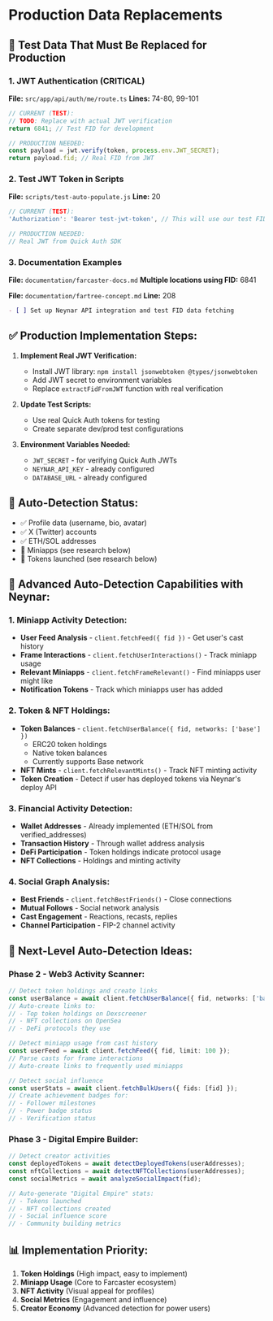 # Production Data Replacements

## 🚨 Test Data That Must Be Replaced for Production

### 1. **JWT Authentication (CRITICAL)**
**File:** `src/app/api/auth/me/route.ts`
**Lines:** 74-80, 99-101

```typescript
// CURRENT (TEST):
// TODO: Replace with actual JWT verification
return 6841; // Test FID for development

// PRODUCTION NEEDED:
const payload = jwt.verify(token, process.env.JWT_SECRET);
return payload.fid; // Real FID from JWT
```

### 2. **Test JWT Token in Scripts**
**File:** `scripts/test-auto-populate.js`
**Line:** 20

```javascript
// CURRENT (TEST):
'Authorization': 'Bearer test-jwt-token', // This will use our test FID

// PRODUCTION NEEDED:
// Real JWT from Quick Auth SDK
```

### 3. **Documentation Examples**
**File:** `documentation/farcaster-docs.md`
**Multiple locations using FID:** 6841

**File:** `documentation/fartree-concept.md` 
**Line:** 208
```markdown
- [ ] Set up Neynar API integration and test FID data fetching
```

## ✅ **Production Implementation Steps:**

1. **Implement Real JWT Verification:**
   - Install JWT library: `npm install jsonwebtoken @types/jsonwebtoken`
   - Add JWT secret to environment variables
   - Replace `extractFidFromJWT` function with real verification

2. **Update Test Scripts:**
   - Use real Quick Auth tokens for testing
   - Create separate dev/prod test configurations

3. **Environment Variables Needed:**
   - `JWT_SECRET` - for verifying Quick Auth JWTs
   - `NEYNAR_API_KEY` - already configured
   - `DATABASE_URL` - already configured

## 🔄 **Auto-Detection Status:**
- ✅ Profile data (username, bio, avatar)
- ✅ X (Twitter) accounts
- ✅ ETH/SOL addresses
- 🚧 Miniapps (see research below)
- 🚧 Tokens launched (see research below)

## 🎯 **Advanced Auto-Detection Capabilities with Neynar:**

### **1. Miniapp Activity Detection:**
- **User Feed Analysis** - `client.fetchFeed({ fid })` - Get user's cast history
- **Frame Interactions** - `client.fetchUserInteractions()` - Track miniapp usage
- **Relevant Miniapps** - `client.fetchFrameRelevant()` - Find miniapps user might like
- **Notification Tokens** - Track which miniapps user has added

### **2. Token & NFT Holdings:**
- **Token Balances** - `client.fetchUserBalance({ fid, networks: ['base'] })`
  - ERC20 token holdings
  - Native token balances
  - Currently supports Base network
- **NFT Mints** - `client.fetchRelevantMints()` - Track NFT minting activity
- **Token Creation** - Detect if user has deployed tokens via Neynar's deploy API

### **3. Financial Activity Detection:**
- **Wallet Addresses** - Already implemented (ETH/SOL from verified_addresses)
- **Transaction History** - Through wallet address analysis
- **DeFi Participation** - Token holdings indicate protocol usage
- **NFT Collections** - Holdings and minting activity

### **4. Social Graph Analysis:**
- **Best Friends** - `client.fetchBestFriends()` - Close connections
- **Mutual Follows** - Social network analysis
- **Cast Engagement** - Reactions, recasts, replies
- **Channel Participation** - FIP-2 channel activity

## 🚀 **Next-Level Auto-Detection Ideas:**

### **Phase 2 - Web3 Activity Scanner:**
```typescript
// Detect token holdings and create links
const userBalance = await client.fetchUserBalance({ fid, networks: ['base'] });
// Auto-create links to:
// - Top token holdings on Dexscreener
// - NFT collections on OpenSea
// - DeFi protocols they use

// Detect miniapp usage from cast history
const userFeed = await client.fetchFeed({ fid, limit: 100 });
// Parse casts for frame interactions
// Auto-create links to frequently used miniapps

// Detect social influence
const userStats = await client.fetchBulkUsers({ fids: [fid] });
// Create achievement badges for:
// - Follower milestones
// - Power badge status
// - Verification status
```

### **Phase 3 - Digital Empire Builder:**
```typescript
// Detect creator activities
const deployedTokens = await detectDeployedTokens(userAddresses);
const nftCollections = await detectNFTCollections(userAddresses);
const socialMetrics = await analyzeSocialImpact(fid);

// Auto-generate "Digital Empire" stats:
// - Tokens launched
// - NFT collections created
// - Social influence score
// - Community building metrics
```

## 📊 **Implementation Priority:**
1. **Token Holdings** (High impact, easy to implement)
2. **Miniapp Usage** (Core to Farcaster ecosystem)
3. **NFT Activity** (Visual appeal for profiles)
4. **Social Metrics** (Engagement and influence)
5. **Creator Economy** (Advanced detection for power users)
